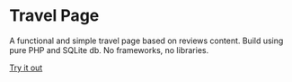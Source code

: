 # Travel Page
A functional and simple travel page based on reviews content.
Build using pure PHP and SQLite db. No frameworks, no libraries.

[Try it out](https://travelpage-sunrise.herokuapp.com/)
